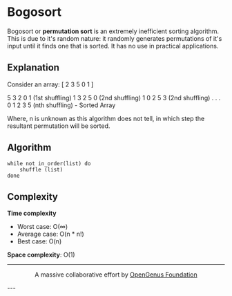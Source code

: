 # Bogosort
Bogosort or **permutation sort** is an extremely inefficient sorting algorithm. This is due to it's random nature: it randomly generates permutations of it's input until it finds one that is sorted. It has no use in practical applications.

## Explanation
Consider an array: [ 2 3 5 0 1 ]

5 3 2 0 1 (1st shuffling)
1 3 2 5 0 (2nd shuffling)
1 0 2 5 3 (2nd shuffling)
.
.
.
0 1 2 3 5 (nth shuffling) - Sorted Array

Where, n is unknown as this algorithm does not tell, in which step the resultant permutation will be sorted.

## Algorithm
```
while not in_order(list) do
	shuffle (list)
done
```

## Complexity
**Time complexity**
- Worst case: O(&#8734;)
- Average case: O(n * n!)
- Best case: O(n) 

**Space complexity**: O(1)

---
<p align="center">
	A massive collaborative effort by <a href="https://github.com/OpenGenus/cosmos">OpenGenus Foundation</a> 
</p>
---   